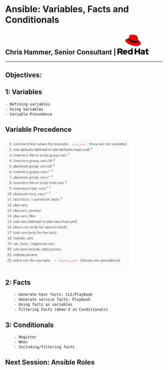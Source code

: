 # Ansible: Variables, Facts and Conditionals
## Chris Hammer, Senior Consultant | <img src="redhat-logo.png" style="width:100px;"/>
---


## Objectives:
##    1: Variables
    - Defining variables 
    - Using Variables
    - Variable Precedence
        
## Variable Precedence
<img src="image.PNG" style="width:400px;"/>

## 2: Facts
        - Generate host facts: CLI/Playbook
        - Generate service facts: Playbook
        - Using facts as variables
        - Filtering Facts (demo'd in Conditionals)
    
## 3: Conditionals 
        - Register
        - When
        - Including/filtering facts


## Next Session: Ansible Roles